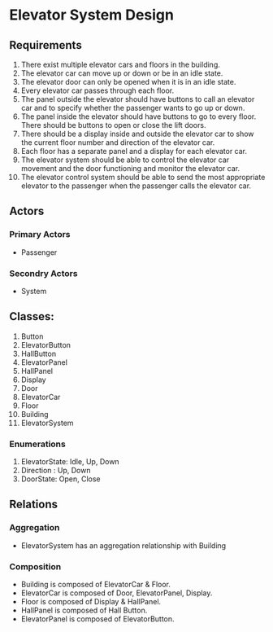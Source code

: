 # Elevator System Design 

## Requirements
1) There exist multiple elevator cars and floors in the building.
2) The elevator car can move up or down or be in an idle state.
3) The elevator door can only be opened when it is in an idle state.
4) Every elevator car passes through each floor.
5) The panel outside the elevator should have buttons to call an elevator car and to specify whether the passenger wants to go up or down.
6) The panel inside the elevator should have buttons to go to every floor. There should be buttons to open or close the lift doors.
7) There should be a display inside and outside the elevator car to show the current floor number and direction of the elevator car.
8) Each floor has a separate panel and a display for each elevator car.
9) The elevator system should be able to control the elevator car movement and the door functioning and monitor the elevator car.
10) The elevator control system should be able to send the most appropriate elevator to the passenger when the passenger calls the elevator car.

## Actors

### Primary Actors
- Passenger

### Secondry Actors
- System

## Classes:

1) Button
2) ElevatorButton
3) HallButton
4) ElevatorPanel
5) HallPanel
6) Display
7) Door
8) ElevatorCar
9) Floor
10) Building
11) ElevatorSystem

### Enumerations
1) ElevatorState: Idle, Up, Down
2) Direction : Up, Down
3) DoorState: Open, Close 

## Relations 
### Aggregation
- ElevatorSystem has an aggregation relationship with Building

### Composition
- Building is composed of ElevatorCar & Floor.
- ElevatorCar is composed of Door, ElevatorPanel, Display.
- Floor is composed of Display & HallPanel.
- HallPanel is composed of Hall Button.
- ElevatorPanel is composed of ElevatorButton.



